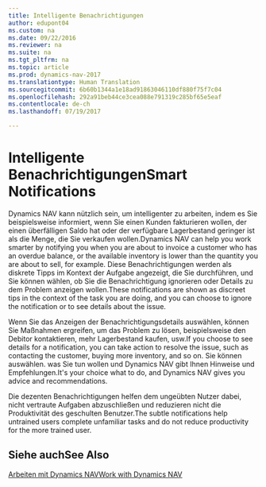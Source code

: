 ```yaml
---
title: Intelligente Benachrichtigungen
author: edupont04
ms.custom: na
ms.date: 09/22/2016
ms.reviewer: na
ms.suite: na
ms.tgt_pltfrm: na
ms.topic: article
ms.prod: dynamics-nav-2017
ms.translationtype: Human Translation
ms.sourcegitcommit: 6b60b1344a1e18ad91863046110df880f75f7c04
ms.openlocfilehash: 292a91beb44ce3cea088e791319c285bf65e5eaf
ms.contentlocale: de-ch
ms.lasthandoff: 07/19/2017

---
```


# <a name="smart-notifications"></a><span data-ttu-id="98239-102">Intelligente Benachrichtigungen</span><span class="sxs-lookup"><span data-stu-id="98239-102">Smart Notifications</span></span>
<span data-ttu-id="98239-103">Dynamics NAV kann nützlich sein, um intelligenter zu arbeiten, indem es Sie beispielsweise informiert, wenn Sie einen Kunden fakturieren wollen, der einen überfälligen Saldo hat oder der verfügbare Lagerbestand geringer ist als die Menge, die Sie verkaufen wollen.</span><span class="sxs-lookup"><span data-stu-id="98239-103">Dynamics NAV can help you work smarter by notifying you when you are about to invoice a customer who has an overdue balance, or the available inventory is lower than the quantity you are about to sell, for example.</span></span> <span data-ttu-id="98239-104">Diese Benachrichtigungen werden als diskrete Tipps im Kontext der Aufgabe angezeigt, die Sie durchführen, und Sie können wählen, ob Sie die Benachrichtigung ignorieren oder Details zu dem Problem anzeigen wollen.</span><span class="sxs-lookup"><span data-stu-id="98239-104">These notifications are shown as discreet tips in the context of the task you are doing, and you can choose to ignore the notification or to see details about the issue.</span></span>  

<span data-ttu-id="98239-105">Wenn Sie das Anzeigen der Benachrichtigungsdetails auswählen, können Sie Maßnahmen ergreifen, um das Problem zu lösen, beispielsweise den Debitor kontaktieren, mehr Lagerbestand kaufen, usw.</span><span class="sxs-lookup"><span data-stu-id="98239-105">If you choose to see details for a notification, you can take action to resolve the issue, such as contacting the customer, buying more inventory, and so on.</span></span> <span data-ttu-id="98239-106">Sie können auswählen. was Sie tun wollen und Dynamics NAV gibt Ihnen Hinweise und Empfehlungen.</span><span class="sxs-lookup"><span data-stu-id="98239-106">It's your choice what to do, and Dynamics NAV gives you advice and recommendations.</span></span>  

<span data-ttu-id="98239-107">Die dezenten Benachrichtigungen helfen dem ungeübten Nutzer dabei, nicht vertraute Aufgaben abzuschließen und reduzieren nicht die Produktivität des geschulten Benutzer.</span><span class="sxs-lookup"><span data-stu-id="98239-107">The subtle notifications help untrained users complete unfamiliar tasks and do not reduce productivity for the more trained user.</span></span>

## <a name="see-also"></a><span data-ttu-id="98239-108">Siehe auch</span><span class="sxs-lookup"><span data-stu-id="98239-108">See Also</span></span>
[<span data-ttu-id="98239-109">Arbeiten mit Dynamics NAV</span><span class="sxs-lookup"><span data-stu-id="98239-109">Work with Dynamics NAV</span></span>](ui-work-product.md)

